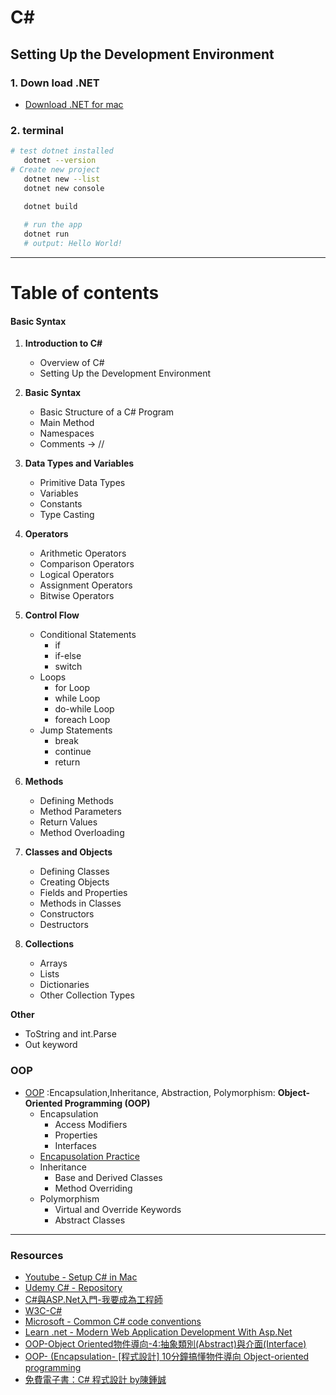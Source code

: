 # C#

## Setting Up the Development Environment

### 1. Down load .NET
- [Download .NET for mac](https://dotnet.microsoft.com/en-us/download) 
 
 ### 2. terminal
 ```bash
 # test dotnet installed
    dotnet --version
# Create new project
    dotnet new --list
    dotnet new console

    dotnet build
    
    # run the app 
    dotnet run
    # output: Hello World!
 ```
---
# Table of contents
#### Basic Syntax 
1. **Introduction to C#**
   - Overview of C#
   - Setting Up the Development Environment

2. **Basic Syntax**
   - Basic Structure of a C# Program
   - Main Method 
   - Namespaces 
   - Comments -> //

3. **Data Types and Variables**
   - Primitive Data Types
   - Variables
   - Constants
   - Type Casting

4. **Operators**
   - Arithmetic Operators
   - Comparison Operators
   - Logical Operators
   - Assignment Operators
   - Bitwise Operators

5. **Control Flow**
   - Conditional Statements
     - if
     - if-else
     - switch
   - Loops
     - for Loop
     - while Loop
     - do-while Loop
     - foreach Loop
   - Jump Statements
     - break
     - continue
     - return

6. **Methods**
   - Defining Methods
   - Method Parameters
   - Return Values
   - Method Overloading

7. **Classes and Objects**
   - Defining Classes
   - Creating Objects
   - Fields and Properties
   - Methods in Classes
   - Constructors
   - Destructors
8. **Collections**
   - Arrays
   - Lists
   - Dictionaries
   - Other Collection Types

 **Other**
   - ToString and int.Parse 
   - Out keyword
### OOP
- [OOP]() :Encapsulation,Inheritance, Abstraction, Polymorphism:
   **Object-Oriented Programming (OOP)**
   - Encapsulation
     - Access Modifiers
     - Properties
      - Interfaces
   - [Encapusolation Practice]()
   - Inheritance
     - Base and Derived Classes
     - Method Overriding
   - Polymorphism
     - Virtual and Override Keywords
     - Abstract Classes
  

 ---
 ### Resources
 - [Youtube - Setup C# in Mac](https://www.youtube.com/watch?v=SQim2adwVJI)
 - [Udemy C# - Repository](https://github.com/KrystynaSlusarczykLearning/UltimateCSharpMasterclass/tree/main)
 - [C#與ASP.Net入門-我要成為工程師](https://ithelp.ithome.com.tw/users/20120055/ironman/2275)
 - [W3C-C# ](https://www.w3schools.com/cs/index.php)
 - [Microsoft - Common C# code conventions](https://learn.microsoft.com/en-us/dotnet/csharp/fundamentals/coding-style/coding-conventions)
 - [Learn .net - Modern Web Application Development With Asp.Net](https://medium.com/@evincedevelop/modern-web-application-development-with-asp-net-1e7fc7b07cce)
 - [OOP-Object Oriented物件導向-4:抽象類別(Abstract)與介面(Interface)](https://sunnyday0932.github.io/2020/object-oriented%E7%89%A9%E4%BB%B6%E5%B0%8E%E5%90%91-4_%E6%8A%BD%E8%B1%A1%E9%A1%9E%E5%88%A5abstract%E8%88%87%E4%BB%8B%E9%9D%A2interface/)
- [OOP- (Encapsulation- [程式設計] 10分鐘搞懂物件導向 Object-oriented programming]((https://medium.com/@p81122g/%E6%B7%BA%E8%AB%87%E7%89%A9%E4%BB%B6%E5%B0%8E%E5%90%91%E7%A8%8B%E5%BC%8F%E8%A8%AD%E8%A8%88-object-oriented-programming-81355c85484b))
- [免費電子書：C# 程式設計 by陳鍾誠](http://cs0.wikidot.com/)
